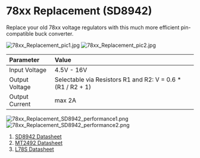 # 78xx Replacement (SD8942)
Replace your old 78xx voltage regulators with this much more efficient pin-compatible buck converter.

![78xx_Replacement_pic1.jpg](https://raw.githubusercontent.com/wagiminator/Power-Boards/master/78xx_Replacement_SD8942/78xx_Replacement_pic1.jpg)
![78xx_Replacement_pic2.jpg](https://raw.githubusercontent.com/wagiminator/Power-Boards/master/78xx_Replacement_SD8942/78xx_Replacement_pic2.jpg)

|Parameter|Value|
|:-|:-|
|Input Voltage|4.5V - 16V|
|Output Voltage|Selectable via Resistors R1 and R2: V = 0.6 * (R1 / R2 + 1)|
|Output Current|max 2A|

![78xx_Replacement_SD8942_performance1.png](https://raw.githubusercontent.com/wagiminator/Power-Boards/master/78xx_Replacement_SD8942/78xx_Replacement_SD8942_performance1.png)
![78xx_Replacement_SD8942_performance2.png](https://raw.githubusercontent.com/wagiminator/Power-Boards/master/78xx_Replacement_SD8942/78xx_Replacement_SD8942_performance2.png)

1. [SD8942 Datasheet](https://datasheet.lcsc.com/lcsc/1808081634_SHOUDING-SD8942_C250795.pdf)
2. [MT2492 Datasheet](https://datasheet.lcsc.com/lcsc/1810262207_XI-AN-Aerosemi-Tech-MT2492_C89358.pdf)
3. [L78S Datasheet](https://datasheet.lcsc.com/lcsc/1811141732_STMicroelectronics-L78S05CV_C33043.pdf)
